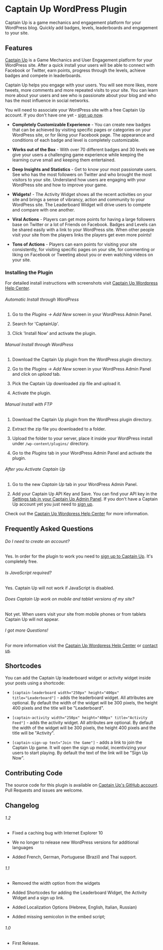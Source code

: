 # Captain Up WordPress Plugin

Captain Up is a game mechanics and engagement platform for your WordPress blog. Quickly add badges, levels, leaderboards and engagement to your site.

## Features

[Captain Up](http://captainup.com/) is a Game Mechanics and User Engagement platform for your WordPress site. After a quick install your users will be able to connect with Facebook or Twitter, earn points, progress through the levels, achieve badges and compete in leaderboards.

Captain Up helps you engage with your users. You will see more likes, more tweets, more comments and more repeated visits to your site. You can learn more about your users and see who is passionate about your blog and who has the most influence in social networks.

You will need to associate your WordPress site with a free Captain Up account. If you don't have one yet - [sign up now](http://captainup.com/).

- **Completely Customizable Experience** - You can create new badges that can be achieved by visiting specific pages or categories on your WordPress site, or for liking your Facebook page. The appearance and conditions of each badge and level is completely customizable.

- **Works out of the Box** - With over 70 different badges and 30 levels we give your users a challenging game experience while keeping the learning curve small and keeping them entertained.

- **Deep Insights and Statistics** - Get to know your most passionate users. See who has the most followers on Twitter and who brought the most visitors to your site. Understand how users are engaging with your WordPress site and how to improve your game.

- **Widgets!** - The Activity Widget shows all the recent activities on your site and brings a sense of vibrancy, action and community to your WordPress site. The Leaderboard Widget will drive users to compete and compare with one another.

- **Viral Actions** - Players can get more points for having a large followers base on Twitter or a lot of Friends on Facebook. Badges and Levels can be shared easily with a link to your WordPress site. When other people visit your site from the players links the players get even more points!

- **Tons of Actions** - Players can earn points for visiting your site consistently, for visiting specific pages on your site, for commenting or liking on Facebook or Tweeting about you or even watching videos on your site.


### Installing the Plugin

For detailed install instructions with screenshots visit [Captain Up Wordpress Help Center](http://captainup.com/help/wordpress).

###### Automatic Install through WordPress

1. Go to the _Plugins -> Add New_ screen in your WordPress Admin Panel.

2. Search for 'CaptainUp'.

3. Click 'Install Now' and activate the plugin.

###### Manual Install through WordPress

1. Download the Captain Up plugin from the WordPress plugin directory.

2. Go to the _Plugins -> Add New_ screen in your WordPress Admin Panel and click on _upload_ tab.

3. Pick the Captain Up downloaded zip file and upload it.

4. Activate the plugin.

###### Manual Install with FTP

1. Download the Captain Up plugin from the WordPress plugin directory.

2. Extract the zip file you downloaded to a folder.

3. Upload the folder to your server, place it inside your WordPress install under `/wp-content/plugins/` directory.

4. Go to the _Plugins_ tab in your WordPress Admin Panel and activate the plugin.

###### After you Activate Captain Up

1. Go to the new _Captain Up_ tab in your WordPress Admin Panel.

2. Add your Captain Up API Key and Save. You can find your API key in the [Settings tab in your Captain Up Admin Panel](http://captainup.com/manage#settings). If you don't have a Captain Up account yet you just need to [sign up](http://captainup.com/).

Check out the [Captain Up Wordpress Help Center](http://captainup.com/help/wordpress) for more information.

## Frequently Asked Questions

###### Do I need to create an account?
Yes. In order for the plugin to work you need to [sign up to Captain Up](http://captainup.com/). It's completely free.

###### Is JavaScript required?
Yes. Captain Up will not work if JavaScript is disabled.

###### Does Captain Up work on mobile and tablet versions of my site?
Not yet. When users visit your site from mobile phones or from tablets Captain Up will not appear.

###### I got more Questions!

For more information visit the [Captain Up Wordpress Help Center](http://captainup.com/help/wordpress) or [contact us](mailto:team@captainup.com).

## Shortcodes

You can add the Captain Up leaderboard widget or activity widget inside your posts using a shortcode:

* `[captain-leaderboard width="250px" height="400px" title="Leaderboard"]` - adds the leaderboard widget. All attributes are optional. By default the width of the widget will be 300 pixels, the height 400 pixels and the title will be "Leaderboard".

* `[captain-activity width="250px" height="400px" title="Activity Feed"]` - adds the activity widget. All attributes are optional. By default the width of the widget will be 300 pixels, the height 400 pixels and the title will be "Activity".

* `[captain-sign-up text="Join the Game"]` - adds a link to join the Captain Up game. It will open the sign up modal, incentivizing your users to start playing. By default the text of the link will be "Sign Up Now".

## Contributing Code

The source code for this plugin is available on [Captain Up's GitHub account](https://github.com/CaptainUp/wordpress-captainup). Pull Requests and issues are welcome.

## Changelog

###### 1.2

* Fixed a caching bug with Internet Explorer 10

* We no longer to release new WordPress versions for additional languages

* Added French, German, Portuguese (Brazil) and Thai support.

###### 1.1

* Removed the width option from the widgets

* Added Shortcodes for adding the Leaderboard Widget, the Activity Widget and a sign up link.

* Added Localization Options (Hebrew, English, Italian, Russian)

* Added missing semicolon in the embed script;

###### 1.0
* First Release.